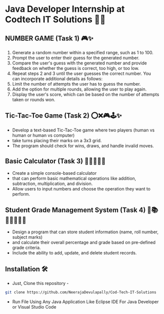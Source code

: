 # Java Developer Internship at Codtech IT Solutions 👨‍💻


## NUMBER GAME (Task 1) 🎮✨

1. Generate a random number within a specified range, such as 1 to 100.
2. Prompt the user to enter their guess for the generated number.
3. Compare the user's guess with the generated number and provide feedback on whether the guess is correct, too high, or too low.
4. Repeat steps 2 and 3 until the user guesses the correct number.
You can incorporate additional details as follows:
5. Limit the number of attempts the user has to guess the number.
6. Add the option for multiple rounds, allowing the user to play again.
7. Display the user's score, which can be based on the number of attempts taken or rounds won.


## Tic-Tac-Toe Game (Task 2) ⭕❌🎮🕹️✨

- Develop a text-based Tic-Tac-Toe game where two players (human vs human or human vs computer) 
- take turns placing their marks on a 3x3 grid. 
- The program should check for wins, draws, and handle invalid moves.

## Basic Calculator (Task 3) 🔢👨🏻‍💻✨

- Create a simple console-based calculator
- that can perform basic mathematical operations like addition, subtraction, multiplication, and division. 
- Allow users to input numbers and choose the operation they want to perform.

## Student Grade Management System (Task 4) 💯📚🎒👨🏻‍💻✨

- Design a program that can store student information (name, roll number, subject marks) 
- and calculate their overall percentage and grade based on pre-defined grade criteria. 
- Include the ability to add, update, and delete student records.


## Installation 🛠️
- Just, Clone this repository - 
````bash 
git clone https://github.com/NeerajaDevulapally/Cod-Tech-IT-Solutions
````
- Run File Using Any Java Application Like Eclipse IDE For Java Developer or Visual Studio Code

